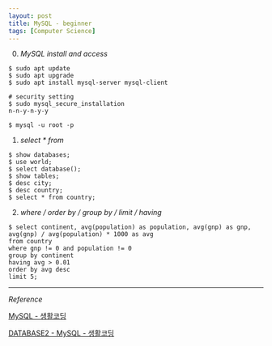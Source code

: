 ```yaml
---
layout: post
title: MySQL - beginner
tags: [Computer Science]
---
```


0. *MySQL install and access*

```
$ sudo apt update
$ sudo apt upgrade
$ sudo apt install mysql-server mysql-client

# security setting
$ sudo mysql_secure_installation
n-n-y-n-y-y

$ mysql -u root -p

```



1. *select * from*

```
$ show databases;
$ use world;
$ select database();
$ show tables;
$ desc city;
$ desc country;
$ select * from country;

```

2. *where / order by / group by / limit / having*

```
$ select continent, avg(population) as population, avg(gnp) as gnp,
avg(gnp) / avg(population) * 1000 as avg
from country
where gnp != 0 and population != 0
group by continent
having avg > 0.01
order by avg desc
limit 5;

```

***

*Reference*


[MySQL - 생활코딩](https://opentutorials.org/course/195)

[DATABASE2 - MySQL - 생활코딩](https://opentutorials.org/course/3161)
